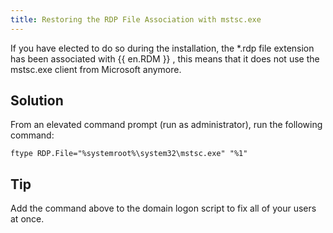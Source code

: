 ```yaml
---
title: Restoring the RDP File Association with mstsc.exe
---
```

If you have elected to do so during the installation, the *.rdp file extension has been associated with {{ en.RDM }} , this means that it does not use the mstsc.exe client from Microsoft anymore.
## Solution
From an elevated command prompt (run as administrator), run the following command:  

`ftype RDP.File="%systemroot%\system32\mstsc.exe" "%1"`
## Tip
Add the command above to the domain logon script to fix all of your users at once.
